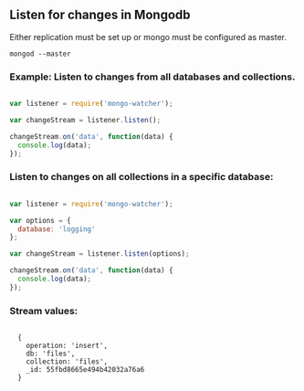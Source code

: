 ## Listen for changes in Mongodb

Either replication must be set up or mongo must be configured as master.

```mongod --master```

### Example: Listen to changes from all databases and collections.

```javascript

var listener = require('mongo-watcher');

var changeStream = listener.listen();

changeStream.on('data', function(data) {
  console.log(data);
});

```


### Listen to changes on all collections in a specific database:

```javascript

var listener = require('mongo-watcher');

var options = {
  database: 'logging'
};

var changeStream = listener.listen(options);

changeStream.on('data', function(data) {
  console.log(data);
});


```

### Stream values:

```

  {
    operation: 'insert',
    db: 'files',
    collection: 'files',
    _id: 55fbd8665e494b42032a76a6
  }

```
